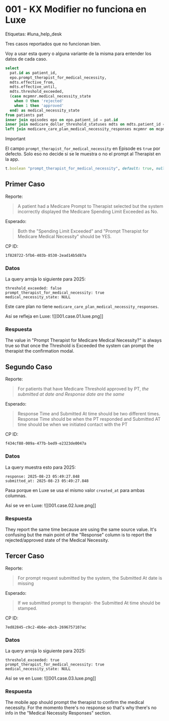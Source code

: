 # 001 - KX Modifier no funciona en Luxe

Etiquetas: #luna_help_desk 

Tres casos reportados que no funcionan bien.

Voy a usar esta query o alguna variante de la misma para entender los datos de cada caso.
```sql
select
  pat.id as patient_id,
  epo.prompt_therapist_for_medical_necessity,
  mdts.effective_from,
  mdts.effective_until,
  mdts.threshold_exceeded,
  (case mcpmnr.medical_necessity_state
    when 0 then 'rejected'
    when 1 then 'approved'
  end) as medical_necessity_state
from patients pat
inner join episodes epo on epo.patient_id = pat.id
inner join medicare_dollar_threshold_statuses mdts on mdts.patient_id = pat.id
left join medicare_care_plan_medical_necessity_responses mcpmnr on mcpmnr.medicare_dollar_threshold_status_id = mdts.id
```

> [!Important]
> El campo `prompt_therapist_for_medical_necessity` en Episode es `true` por defecto. Solo eso no decide si se le muestra o no el prompt al Therapist en la app.
> 
> ```ruby
> t.boolean "prompt_therapist_for_medical_necessity", default: true, null: false
> ```

## Primer Caso

Reporte:
> A patient had a Medicare Prompt to Therapist selected but the system incorrectly displayed the Medicare Spending Limit Exceeded as No.

Esperado:
> Both the "Spending Limit Exceeded" and "Prompt Therapist for Medicare Medical Necessity" should be YES.

CP ID:
```
1f828722-5fb6-403b-8530-2ead14b5d87a
```

### Datos

La query arroja lo siguiente para 2025:

```
threshold_exceeded: false
prompt_therapist_for_medical_necessity: true
medical_necessity_state: NULL
```

Este care plan no tiene `medicare_care_plan_medical_necessity_responses`.

Así se refleja en Luxe:
![[001.case.01.luxe.png]]

### Respuesta

The value in "Prompt Therapist for Medicare Medical Necessity?" is always true so that once the Threshold is Exceeded the system can prompt the therapist the confirmation modal.

## Segundo Caso

Reporte:
> For patients that have Medicare Threshold approved by PT, *the submitted at date and Response date are the same*

Esperado:
> Response Time and Submitted At time should be two different times. Response Time should be when the PT responded and Submitted AT time should be when we initiated contact with the PT

CP ID:
```
f434cf88-009a-477b-bed9-e2323de0047a
```

### Datos

La query muestra esto para 2025:
```
response: 2025-08-23 05:49:27.848
submitted_at: 2025-08-23 05:49:27.848
```

Pasa porque en Luxe se usa el mismo valor `created_at` para ambas columnas.

Así se ve en Luxe:
![[001.case.02.luxe.png]]

### Respuesta

They report the same time because are using the same source value. It's confusing but the main point of the "Response" column is to report the rejected/approved state of the Medical Necessity.

## Tercer Caso

Reporte:
> For prompt request submitted by the system, the Submitted At date is missing

Esperado:
> If we submitted prompt to therapist- the Submitted At time should be stamped.

CP ID:
```
7ed82845-c9c2-4b6e-abcb-2696757107ac
```

### Datos

La query arroja lo siguiente para 2025:

```
threshold_exceeded: true
prompt_therapist_for_medical_necessity: true
medical_necessity_state: NULL
```

Así se ve en Luxe:
![[001.case.03.luxe.png]]

### Respuesta

The mobile app should prompt the therapist to confirm the medical necessity. For the momento there's no response so that's why there's no info in the "Medical Necessity Responses" section.